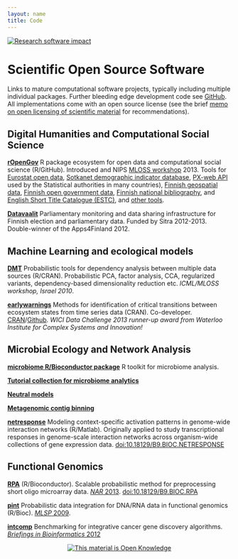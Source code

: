 ```yaml
---
layout: name
title: Code
---
```


<!--<img class='inset right' src='../images/meitsi2006.jpg' title='Leo Lahti' alt='Photo' width='120px' />-->

[![Research software impact](http://depsy.org/api/person/333684/badge.svg)](http://depsy.org/person/333684)

Scientific Open Source Software
===============================


Links to mature computational software projects, typically including multiple individual packages. Further bleeding edge development code see [GitHub](https://github.com/antagomir). All implementations come with an open source license (see the brief [memo on open licensing of scientific material](/work/licensing) for recommendations). 



Digital Humanities and Computational Social Science
-------------------------------------------------

**[rOpenGov](http://ropengov.github.io)** R package ecosystem for open data and computational social science (R/GitHub). Introduced and NIPS [MLOSS workshop](http://nips.cc/Conferences/2013/Program/event.php?ID=3710) 2013. Tools for [Eurostat open data](http://github.com/ropengov/eurostat), [Sotkanet demographic indicator database](http://github.com/ropengov/sotkanet), [PX-web API](http://github.com/ropengov/pxweb) used by the Statistical authorities in many countries), [Finnish geospatial data](http://github.com/ropengov/gisfin), [Finnish open government data](http://github.com/ropengov/sorvi), [Finnish national bibliography](http://github.com/ropengov/fennica), and [English Short Title Catalogue (ESTC)](http://github.com/ropengov/estc), and [other tools](http://ropengov.github.io/projects/).  

**[Datavaalit](http://www.datavaalit.fi)** Parliamentary monitoring and data sharing infrastructure for Finnish election and parliamentary data. Funded by Sitra 2012-2013. Double-winner of the Apps4Finland 2012. 


Machine Learning and ecological models
----------------

**[DMT](http://dmt.r-forge.r-project.org)** Probabilistic tools for dependency analysis between multiple data sources (R/CRAN). Probabilistic PCA, factor analysis, CCA, regularized variants, dependency-based dimensionality reduction etc. _ICML/MLOSS workshop, Israel 2010_.

**[earlywarnings](http://www.early-warning-signals.org/)** Methods for identification of critical transitions between ecosystem states from time series data (CRAN). Co-developer. [CRAN](http://cran.r-project.org/web/packages/earlywarnings/index.html)/[Github](https://github.com/earlywarningtoolbox/earlywarnings-R/tree/master/earlywarnings). _WICI Data Challenge 2013 runner-up award from Waterloo Institute for Complex Systems and Innovation!_


Microbial Ecology and Network Analysis
-----------------

**[microbiome R/Bioconductor package](https://bioconductor.org/packages/devel/bioc/html/microbiome.html)** R toolkit for microbiome analysis.  

**[Tutorial collection for microbiome analytics](https://microbiome.github.io/microbiome)**  

**[Neutral models](https://github.com/microbiome/NMGS)**  

**[Metagenomic contig binning](https://github.com/BinPro/CONCOCT)**  

**[netresponse](https://github.com/antagomir/netresponse)** Modeling context-specific activation patterns in genome-wide interaction networks (R/Matlab). Originally applied to study transcriptional responses in genome-scale interaction networks across organism-wide collections of gene expression data. [doi:10.18129/B9.BIOC.NETRESPONSE](https://doi.org/10.18129/B9.BIOC.NETRESPONSE)


Functional Genomics
-------------------

**[RPA](http://bioconductor.org/packages/release/bioc/html/RPA.html)** (R/Bioconductor). Scalable probabilistic method for preprocessing short oligo microarray data. [_NAR_ 2013](http://nar.oxfordjournals.org/content/early/2013/04/05/nar.gkt229.abstract). [doi:10.18129/B9.BIOC.RPA](https://doi.org/10.18129/B9.BIOC.RPA)

**[pint](http://bioconductor.org/packages/release/bioc/html/pint.html)** Probabilistic data integration for DNA/RNA data in functional genomics
(R/Bioc). [_MLSP_ 2009](http://arxiv.org/abs/1101.5919).

**[intcomp](http://intcomp.r-forge.r-project.org)** Benchmarking for integrative cancer gene discovery algorithms. [_Briefings in Bioinformatics_ 2012](http://bib.oxfordjournals.org/content/early/2012/03/21/bib.bbs005.abstract)


<center><a href="http://opendefinition.org/"><img alt="This material is Open Knowledge" border="0" src="http://m.okfn.org/images/ok_buttons/ok_80x15_blue.png"/></a></center>

